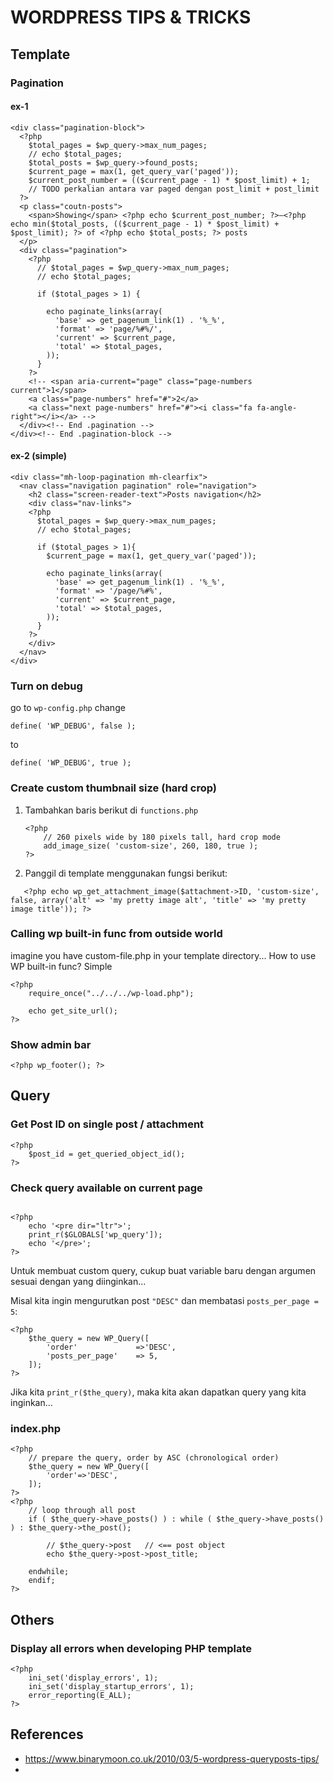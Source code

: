 # WORDPRESS TIPS & TRICKS

## Template

### Pagination

#### ex-1
```
<div class="pagination-block">
  <?php
    $total_pages = $wp_query->max_num_pages;
    // echo $total_pages;
    $total_posts = $wp_query->found_posts;
    $current_page = max(1, get_query_var('paged'));
    $current_post_number = (($current_page - 1) * $post_limit) + 1;
    // TODO perkalian antara var paged dengan post_limit + post_limit
  ?>
  <p class="coutn-posts">
    <span>Showing</span> <?php echo $current_post_number; ?>–<?php echo min($total_posts, (($current_page - 1) * $post_limit) + $post_limit); ?> of <?php echo $total_posts; ?> posts
  </p>
  <div class="pagination">
    <?php
      // $total_pages = $wp_query->max_num_pages;
      // echo $total_pages;

      if ($total_pages > 1) {
  
        echo paginate_links(array(
          'base' => get_pagenum_link(1) . '%_%',
          'format' => 'page/%#%/',
          'current' => $current_page,
          'total' => $total_pages,
        ));
      }
    ?>
    <!-- <span aria-current="page" class="page-numbers current">1</span>
    <a class="page-numbers" href="#">2</a>
    <a class="next page-numbers" href="#"><i class="fa fa-angle-right"></i></a> -->
  </div><!-- End .pagination -->
</div><!-- End .pagination-block -->
```
#### ex-2 (simple)
```
<div class="mh-loop-pagination mh-clearfix">
  <nav class="navigation pagination" role="navigation">
    <h2 class="screen-reader-text">Posts navigation</h2>
    <div class="nav-links">
    <?php
      $total_pages = $wp_query->max_num_pages;
      // echo $total_pages;

      if ($total_pages > 1){
        $current_page = max(1, get_query_var('paged'));

        echo paginate_links(array(
          'base' => get_pagenum_link(1) . '%_%',
          'format' => '/page/%#%',
          'current' => $current_page,
          'total' => $total_pages,
        ));
      }
    ?>
    </div>
  </nav>
</div>
```

### Turn on debug
go to `wp-config.php` change 

`define( 'WP_DEBUG', false );`

to

`define( 'WP_DEBUG', true );`

### Create custom thumbnail size (hard crop)
1. Tambahkan baris berikut di `functions.php`
    ```
    <?php
        // 260 pixels wide by 180 pixels tall, hard crop mode
        add_image_size( 'custom-size', 260, 180, true );
    ?>
    ```

2. Panggil di template menggunakan fungsi berikut:
```
   <?php echo wp_get_attachment_image($attachment->ID, 'custom-size', false, array('alt' => 'my pretty image alt', 'title' => 'my pretty image title')); ?>
```

### Calling wp built-in func from outside world
imagine you have custom-file.php in your template directory... How to use WP built-in func? Simple
```
<?php
    require_once("../../../wp-load.php");

    echo get_site_url();
?>
```

### Show admin bar
```
<?php wp_footer(); ?>
```

## Query

### Get Post ID on single post / attachment
```
<?php
    $post_id = get_queried_object_id();
?>
```


### Check query available on current page
```

<?php
    echo '<pre dir="ltr">';
    print_r($GLOBALS['wp_query']);
    echo '</pre>';
?>
```

Untuk membuat custom query, cukup buat variable baru dengan argumen sesuai dengan yang diinginkan...

Misal kita ingin mengurutkan post `"DESC"` dan membatasi `posts_per_page = 5`:

```
<?php
    $the_query = new WP_Query([
        'order'             =>'DESC',
        'posts_per_page'    => 5,
    ]);
?>
```

Jika kita `print_r($the_query)`, maka kita akan dapatkan query yang kita inginkan...

### index.php

```
<?php
    // prepare the query, order by ASC (chronological order)
    $the_query = new WP_Query([
        'order'=>'DESC',
    ]);
?>
<?php 
    // loop through all post
    if ( $the_query->have_posts() ) : while ( $the_query->have_posts() ) : $the_query->the_post(); 

        // $the_query->post   // <== post object
        echo $the_query->post->post_title;

    endwhile;
    endif;
?>
```

## Others

### Display all errors when developing PHP template
```
<?php
    ini_set('display_errors', 1);
    ini_set('display_startup_errors', 1);
    error_reporting(E_ALL);
?>
```

## References
- https://www.binarymoon.co.uk/2010/03/5-wordpress-queryposts-tips/
- 
